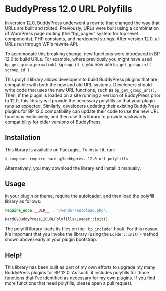# BuddyPress 12.0 URL Polyfills

In version 12.0, BuddyPress underwent a rewrite that changed the way that URLs are built and routed. Previously, URLs were built using a combination of WordPress page routing (the "bp_pages" system for top-level components), PHP constants, and hardcoded strings. After version 12.0, all URLs run through WP's rewrite API.

To accomodate this breaking change, new functions were introduced in BP 12.0 to build URLs. For example, where previously you might have used `bp_get_group_permalink( $group_id )`, you now use `bp_get_group_url( $group_id )`.

This polyfill library allows developers to build BuddyPress plugins that are compatible with both the new and old URL systems. Developers should write code that uses the new URL functions, such as `bp_get_group_url()`. Then, if the plugin is loaded on a site running a version of BuddyPress prior to 12.0, this library will provide the necessary polyfills so that your plugin runs as expected. Similarly, developers updating their existing BuddyPress plugins for BP 12.0 compatibility can update their code to use the new URL functions exclusively, and then use this library to provide backwards compatibility for older versions of BuddyPress.

## Installation

This library is available on Packagist. To install it, run:

```
$ composer require hard-g/buddypress-12.0-url-polyfills
```

Alternatively, you may download the library and install it manually.

## Usage

In your plugin or theme, require the autoloader, and then load the polyfill library as follows:

```php
require_once __DIR__ . '/vendor/autoload.php';

HardG\BuddyPress120URLPolyfills\Loader::init();
```

The polyfill library loads its files on the `'bp_include'` hook. For this reason, it's important that you invoke the library (using the `Loader::init()` method shown above) early in your plugin bootstrap.

## Help!

This library has been built as part of my own efforts to upgrade my many BuddyPress plugins for BP 12.0. As such, it includes polyfills for those functions that I've identified as necessary for my own plugins. If you find more functions that need polyfills, please open a pull request.
